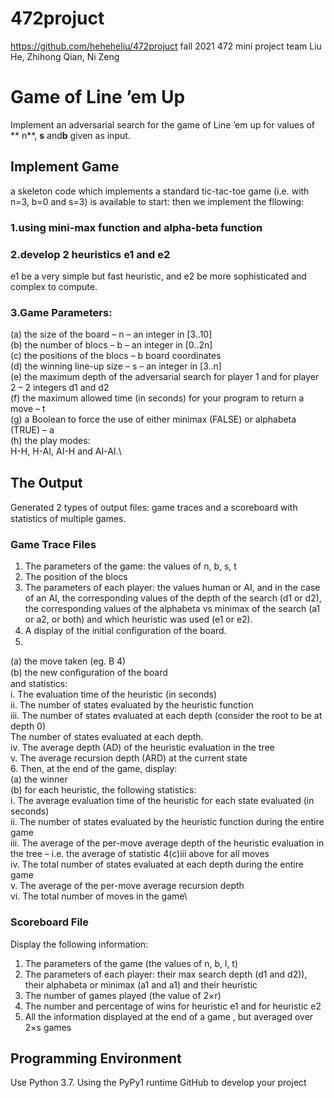 # 472projuct
https://github.com/heheheliu/472projuct
fall 2021 472 mini project team
Liu He, Zhihong Qian, Ni Zeng
# Game of Line ’em Up

Implement an adversarial search for the game of Line ’em up for values of ** n**, **s** and**b** given as input.


## Implement Game
a skeleton code which implements a standard tic-tac-toe game (i.e. with n=3, b=0 and s=3) is available to start: then we implement the fllowing:


### 1.using mini-max function and alpha-beta function
### 2.develop 2 heuristics e1 and e2 
e1 be a very simple but fast heuristic, and e2 be more sophisticated and complex to compute.
### 3.Game Parameters: 
(a) the size of the board – n – an integer in [3..10]\
(b) the number of blocs – b – an integer in [0..2n]\
(c) the positions of the blocs – b board coordinates\
(d) the winning line-up size – s – an integer in [3..n]\
(e) the maximum depth of the adversarial search for player 1 and for player 2 – 2 integers d1 and d2 \
(f) the maximum allowed time (in seconds) for your program to return a move – t\
(g) a Boolean to force the use of either minimax (FALSE) or alphabeta (TRUE) – a \
(h) the play modes: \
H-H, H-AI, AI-H and AI-AI.\



## The Output

Generated 2 types of output ﬁles: game traces and a scoreboard with statistics of multiple games. 

### Game Trace Files

1.	The parameters of the game: the values of n, b, s, t
2.	The position of the blocs
3.	The parameters of each player: the values human or AI, and in the case of an AI, the corresponding values of the depth of the search (d1 or d2), the corresponding values of     the alphabeta vs minimax of the search (a1 or a2, or both) and which heuristic was used (e1 or e2).
4.	A display of the initial conﬁguration of the board.
5.
(a) the move taken (eg. B 4)\
(b) the new conﬁguration of the board\
and statistics:\
i.	The evaluation time of the heuristic (in seconds)\
ii.	The number of states evaluated by the heuristic function\
iii.	The number of states evaluated at each depth (consider the root to be at depth 0)\
The number of states evaluated at each depth. \
iv.	The average depth (AD) of the heuristic evaluation in the tree\
v.	The average recursion depth (ARD) at the current state\
6.	Then, at the end of the game, display:\
(a) the winner\
(b) for each heuristic, the following statistics:\
i.	The average evaluation time of the heuristic for each state evaluated (in seconds)\
ii.	The number of states evaluated by the heuristic function during the entire game\
iii. The average of the per-move average depth of the heuristic evaluation in the tree – i.e. the average of statistic 4(c)iii above for all moves\
iv.	The total number of states evaluated at each depth during the entire game\
v.	The average of the per-move average recursion depth \
vi.	The total number of moves in the game\

### Scoreboard File
Display the following information:
1.	The parameters of the game (the values of n, b, l, t)
2.	The parameters of each player: their max search depth (d1 and d2)), their alphabeta or minimax (a1 and a1) and their heuristic
3.	The number of games played (the value of 2×r)
4.	The number and percentage of wins for heuristic e1 and for heuristic e2
5.	All the information displayed at the end of a game , but averaged over 2×s games
## Programming Environment
Use Python 3.7. Using the PyPy1 runtime
GitHub to develop your project
